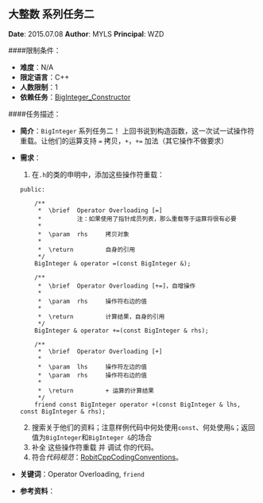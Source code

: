 大整数 系列任务二
---

**Date**: 2015.07.08
**Author**: MYLS
**Principal**: WZD

####限制条件：

 - **难度**：N/A
 - **限定语言**：C++
 - **人数限制**：1
 - **依赖任务**：[BigInteger_Constructor](BigInteger_Constructor.md)

####任务描述：

 - **简介**：`BigInteger` 系列任务二！
 上回书说到构造函数，这一次试一试操作符重载。让他们的运算支持 `=` 拷贝，`+`，`+=` 加法（其它操作不做要求）
 - **需求**：
    1. 在`.h`的类的申明中，添加这些操作符重载：
	```
	public:

		/**
		 *	\brief	Operator Overloading [=]
		 *			注：如果使用了指针成员列表，那么重载等于运算将很有必要
		 *
		 *	\param	rhs		拷贝对象
		 *
		 *	\return			自身的引用
		 */
		BigInteger & operator =(const BigInteger &);

		/**
		 *	\brief	Operator Overloading [+=]，自增操作
		 *
		 *	\param	rhs		操作符右边的值
		 *
		 *	\return			计算结果，自身的引用
		 */
		BigInteger & operator +=(const BigInteger & rhs);

		/**
		 *	\brief	Operator Overloading [+]
		 *
		 *	\param	lhs		操作符左边的值
		 *	\param	rhs		操作符右边的值
		 *
		 *	\return			+ 运算的计算结果
		 */
		friend const BigInteger operator +(const BigInteger & lhs, const BigInteger & rhs);
	```
    2. 搜索关于他们的资料；注意样例代码中何处使用`const`、何处使用`&`；返回值为`BigInteger`和`BigInteger &`的场合
    3. 补全 这些操作符重载 并 调试 你的代码。
    4. 符合*代码规范*：[RobitCppCodingConventions](ref/RobitCppCodingConventions.md)。

 - **关键词**：Operator Overloading, `friend`
 - **参考资料**：
